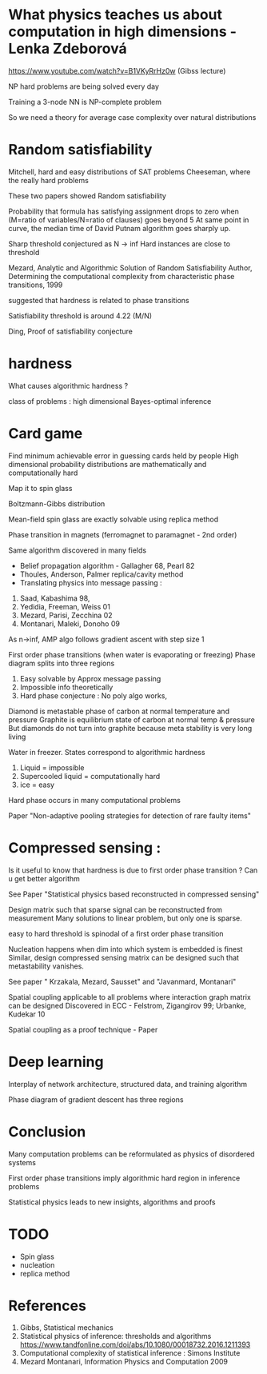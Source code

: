 
# What physics teaches us about computation in high dimensions - Lenka Zdeborová

https://www.youtube.com/watch?v=B1VKyRrHz0w (Gibss lecture)

NP hard problems are being solved every day 

Training a 3-node NN is NP-complete problem

So we need a theory for average case complexity over natural distributions

# Random satisfiability

Mitchell, hard and easy distributions of SAT problems
Cheeseman, where the really hard problems

These two papers showed Random satisfiability 

Probability that formula has satisfying assignment drops to zero when (M=ratio of variables/N=ratio of clauses) goes beyond 5
At same point in curve, the median time of David Putnam algorithm goes sharply up.

Sharp threshold conjectured as N -> inf
Hard instances are close to threshold

Mezard, Analytic and Algorithmic Solution of Random Satisfiability 
Author, Determining the computational complexity from characteristic phase transitions, 1999

suggested that hardness is related to phase transitions

Satisfiability threshold is around 4.22 (M/N)

Ding, Proof of satisfiability conjecture 

# hardness

What causes algorithmic hardness ?

class of problems : high dimensional Bayes-optimal inference

# Card game

Find minimum achievable error in guessing cards held by people
High dimensional probability distributions are mathematically and computationally hard

Map it to spin glass 

Boltzmann-Gibbs distribution

Mean-field spin glass are exactly solvable using replica method

Phase transition in magnets (ferromagnet to paramagnet - 2nd order)

Same algorithm discovered in many fields
* Belief propagation algorithm - Gallagher 68, Pearl 82
* Thoules, Anderson, Palmer replica/cavity method
* Translating physics into message passing : 
1. Saad, Kabashima 98, 
2. Yedidia, Freeman, Weiss 01
3. Mezard, Parisi, Zecchina 02
4. Montanari, Maleki, Donoho 09

As n->inf, AMP algo follows gradient ascent with step size 1

First order phase transitions (when water is evaporating or freezing)
Phase diagram splits into three regions
1. Easy  solvable by Approx message passing
1. Impossible info theoretically
1. Hard phase conjecture : No poly algo works,

Diamond is metastable phase of carbon at normal temperature and pressure
Graphite is equilibrium state of carbon at normal temp & pressure
But diamonds do not turn into graphite because meta stability is very long living

Water in freezer.  States correspond to algorithmic hardness
1. Liquid = impossible
1. Supercooled liquid = computationally hard
1. ice = easy

Hard phase occurs in many computational problems

Paper "Non-adaptive pooling strategies for detection of rare faulty items"


# Compressed sensing : 

Is it useful to know that hardness is due to first order phase transition ? Can u get better algorithm

See Paper "Statistical physics based reconstructed in compressed sensing"

Design matrix such that sparse signal can be reconstructed from measurement
Many solutions to linear problem, but only one is sparse.

easy to hard threshold is spinodal of a first order phase transition

Nucleation happens when dim into which system is embedded is finest
Similar, design compressed sensing matrix can be designed such that metastability vanishes.

See paper " Krzakala, Mezard, Sausset" and "Javanmard, Montanari"

Spatial coupling applicable to all problems where interaction graph matrix can be designed
Discovered in ECC - Felstrom, Zigangirov 99; Urbanke, Kudekar 10

Spatial coupling as a proof technique - Paper

# Deep learning

Interplay of network architecture, structured data, and training algorithm

Phase diagram of gradient descent has three regions

# Conclusion

Many computation problems can be reformulated as physics of disordered systems

First order phase transitions imply algorithmic hard region in inference problems

Statistical physics leads to new insights, algorithms and proofs

# TODO 

* Spin glass
* nucleation
* replica method

# References

1. Gibbs, Statistical mechanics
2. Statistical physics of inference: thresholds and algorithms https://www.tandfonline.com/doi/abs/10.1080/00018732.2016.1211393
3. Computational complexity of statistical inference : Simons Institute
4. Mezard Montanari, Information Physics and Computation  2009
